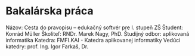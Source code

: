 # Bakalárska práca
Názov: Cesta do pravopisu – edukačný softvér pre I. stupeň ZŠ
Študent: Konrád Müller
Školiteľ: RNDr. Marek Nagy, PhD.
Študijný odbor: aplikovaná informatika
Katedra: FMFI.KAI - Katedra aplikovanej informatiky
Vedúci katedry: prof. Ing. Igor Farkaš, Dr.
